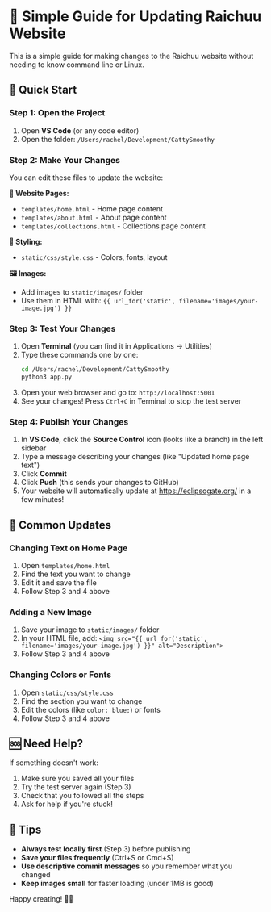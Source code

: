 # 🎨 Simple Guide for Updating Raichuu Website

This is a simple guide for making changes to the Raichuu website without needing to know command line or Linux.

## 🚀 Quick Start

### Step 1: Open the Project
1. Open **VS Code** (or any code editor)
2. Open the folder: `/Users/rachel/Development/CattySmoothy`

### Step 2: Make Your Changes
You can edit these files to update the website:

**📄 Website Pages:**
- `templates/home.html` - Home page content
- `templates/about.html` - About page content  
- `templates/collections.html` - Collections page content

**🎨 Styling:**
- `static/css/style.css` - Colors, fonts, layout

**🖼️ Images:**
- Add images to `static/images/` folder
- Use them in HTML with: `{{ url_for('static', filename='images/your-image.jpg') }}`

### Step 3: Test Your Changes
1. Open **Terminal** (you can find it in Applications → Utilities)
2. Type these commands one by one:
   ```bash
   cd /Users/rachel/Development/CattySmoothy
   python3 app.py
   ```
3. Open your web browser and go to: `http://localhost:5001`
4. See your changes! Press `Ctrl+C` in Terminal to stop the test server

### Step 4: Publish Your Changes
1. In **VS Code**, click the **Source Control** icon (looks like a branch) in the left sidebar
2. Type a message describing your changes (like "Updated home page text")
3. Click **Commit**
4. Click **Push** (this sends your changes to GitHub)
5. Your website will automatically update at https://eclipsogate.org/ in a few minutes!

## 📝 Common Updates

### Changing Text on Home Page
1. Open `templates/home.html`
2. Find the text you want to change
3. Edit it and save the file
4. Follow Step 3 and 4 above

### Adding a New Image
1. Save your image to `static/images/` folder
2. In your HTML file, add: `<img src="{{ url_for('static', filename='images/your-image.jpg') }}" alt="Description">`
3. Follow Step 3 and 4 above

### Changing Colors or Fonts
1. Open `static/css/style.css`
2. Find the section you want to change
3. Edit the colors (like `color: blue;`) or fonts
4. Follow Step 3 and 4 above

## 🆘 Need Help?

If something doesn't work:
1. Make sure you saved all your files
2. Try the test server again (Step 3)
3. Check that you followed all the steps
4. Ask for help if you're stuck!

## 🎯 Tips

- **Always test locally first** (Step 3) before publishing
- **Save your files frequently** (Ctrl+S or Cmd+S)
- **Use descriptive commit messages** so you remember what you changed
- **Keep images small** for faster loading (under 1MB is good)

Happy creating! 🎨✨
